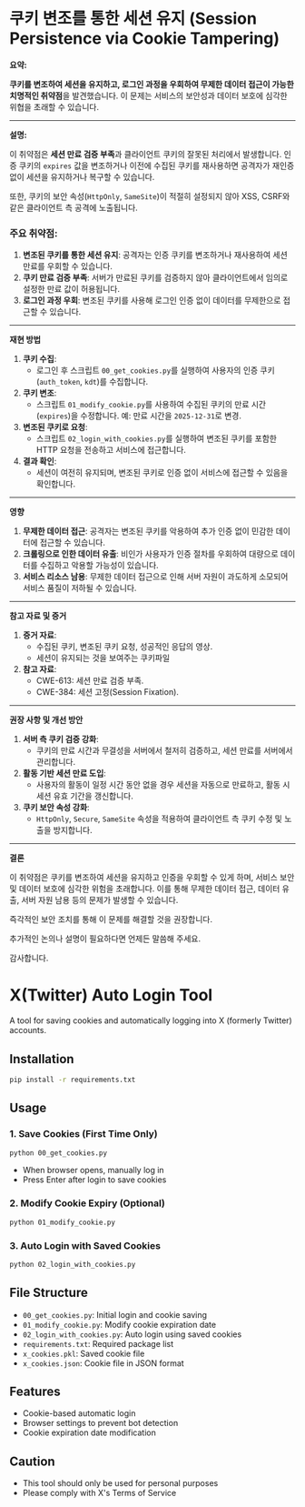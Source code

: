 # 쿠키 변조를 통한 세션 유지 (Session Persistence via Cookie Tampering)

**요약:**

**쿠키를 변조하여 세션을 유지하고, 로그인 과정을 우회하여 무제한 데이터 접근이 가능한 치명적인 취약점**을 발견했습니다. 이 문제는 서비스의 보안성과 데이터 보호에 심각한 위협을 초래할 수 있습니다.

---

**설명:**

이 취약점은 **세션 만료 검증 부족**과 클라이언트 쿠키의 잘못된 처리에서 발생합니다. 인증 쿠키의 `expires` 값을 변조하거나 이전에 수집된 쿠키를 재사용하면 공격자가 재인증 없이 세션을 유지하거나 복구할 수 있습니다.

또한, 쿠키의 보안 속성(`HttpOnly`, `SameSite`)이 적절히 설정되지 않아 XSS, CSRF와 같은 클라이언트 측 공격에 노출됩니다.

### 주요 취약점:

1. **변조된 쿠키를 통한 세션 유지**: 공격자는 인증 쿠키를 변조하거나 재사용하여 세션 만료를 우회할 수 있습니다.
2. **쿠키 만료 검증 부족**: 서버가 만료된 쿠키를 검증하지 않아 클라이언트에서 임의로 설정한 만료 값이 허용됩니다.
3. **로그인 과정 우회**: 변조된 쿠키를 사용해 로그인 인증 없이 데이터를 무제한으로 접근할 수 있습니다.

---

**재현 방법**

1. **쿠키 수집**:
    - 로그인 후 스크립트 `00_get_cookies.py`를 실행하여 사용자의 인증 쿠키(`auth_token`, `kdt`)를 수집합니다.
2. **쿠키 변조**:
    - 스크립트 `01_modify_cookie.py`를 사용하여 수집된 쿠키의 만료 시간(`expires`)을 수정합니다. 예: 만료 시간을 `2025-12-31`로 변경.
3. **변조된 쿠키로 요청**:
    - 스크립트 `02_login_with_cookies.py`를 실행하여 변조된 쿠키를 포함한 HTTP 요청을 전송하고 서비스에 접근합니다.
4. **결과 확인**:
    - 세션이 여전히 유지되며, 변조된 쿠키로 인증 없이 서비스에 접근할 수 있음을 확인합니다.

---

**영향**

1. **무제한 데이터 접근**:
공격자는 변조된 쿠키를 악용하여 추가 인증 없이 민감한 데이터에 접근할 수 있습니다.
2. **크롤링으로 인한 데이터 유출**:
비인가 사용자가 인증 절차를 우회하여 대량으로 데이터를 수집하고 악용할 가능성이 있습니다.
3. **서비스 리소스 남용**:
무제한 데이터 접근으로 인해 서버 자원이 과도하게 소모되어 서비스 품질이 저하될 수 있습니다.

---

**참고 자료 및 증거**

1. **증거 자료**:
    - 수집된 쿠키, 변조된 쿠키 요청, 성공적인 응답의 영상.
    - 세션이 유지되는 것을 보여주는 쿠키파일
2. **참고 자료**:
    - CWE-613: 세션 만료 검증 부족.
    - CWE-384: 세션 고정(Session Fixation).

---

**권장 사항 및 개선 방안**

1. **서버 측 쿠키 검증 강화**:
    - 쿠키의 만료 시간과 무결성을 서버에서 철저히 검증하고, 세션 만료를 서버에서 관리합니다.
2. **활동 기반 세션 만료 도입**:
    - 사용자의 활동이 일정 시간 동안 없을 경우 세션을 자동으로 만료하고, 활동 시 세션 유효 기간을 갱신합니다.
3. **쿠키 보안 속성 강화**:
    - `HttpOnly`, `Secure`, `SameSite` 속성을 적용하여 클라이언트 측 쿠키 수정 및 노출을 방지합니다.

---

**결론**

이 취약점은 쿠키를 변조하여 세션을 유지하고 인증을 우회할 수 있게 하며, 서비스 보안 및 데이터 보호에 심각한 위험을 초래합니다. 이를 통해 무제한 데이터 접근, 데이터 유출, 서버 자원 남용 등의 문제가 발생할 수 있습니다.

즉각적인 보안 조치를 통해 이 문제를 해결할 것을 권장합니다.

추가적인 논의나 설명이 필요하다면 언제든 말씀해 주세요.

감사합니다.

# X(Twitter) Auto Login Tool

A tool for saving cookies and automatically logging into X (formerly Twitter) accounts.

## Installation

```bash
pip install -r requirements.txt
```

## Usage

### 1. Save Cookies (First Time Only)

```bash
python 00_get_cookies.py
```

- When browser opens, manually log in  
- Press Enter after login to save cookies

### 2. Modify Cookie Expiry (Optional)

```bash
python 01_modify_cookie.py
```

### 3. Auto Login with Saved Cookies

```bash
python 02_login_with_cookies.py
```

## File Structure

- `00_get_cookies.py`: Initial login and cookie saving
- `01_modify_cookie.py`: Modify cookie expiration date
- `02_login_with_cookies.py`: Auto login using saved cookies
- `requirements.txt`: Required package list
- `x_cookies.pkl`: Saved cookie file
- `x_cookies.json`: Cookie file in JSON format

## Features

- Cookie-based automatic login
- Browser settings to prevent bot detection
- Cookie expiration date modification

## Caution

- This tool should only be used for personal purposes
- Please comply with X's Terms of Service


